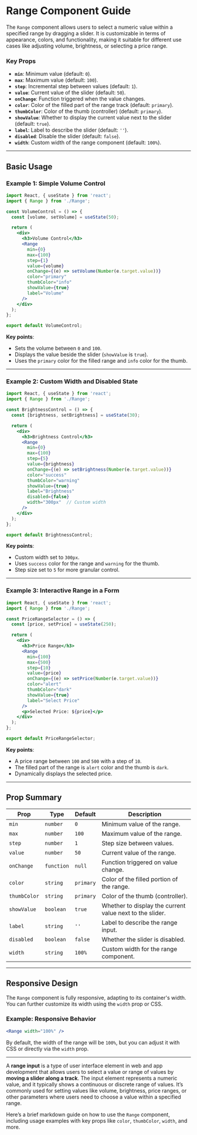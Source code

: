 # Range Component Guide

The `Range` component allows users to select a numeric value within a specified range by dragging a slider. It is customizable in terms of appearance, colors, and functionality, making it suitable for different use cases like adjusting volume, brightness, or selecting a price range.

### Key Props
- **`min`**: Minimum value (default: `0`).
- **`max`**: Maximum value (default: `100`).
- **`step`**: Incremental step between values (default: `1`).
- **`value`**: Current value of the slider (default: `50`).
- **`onChange`**: Function triggered when the value changes.
- **`color`**: Color of the filled part of the range track (default: `primary`).
- **`thumbColor`**: Color of the thumb (controller) (default: `primary`).
- **`showValue`**: Whether to display the current value next to the slider (default: `true`).
- **`label`**: Label to describe the slider (default: `''`).
- **`disabled`**: Disable the slider (default: `false`).
- **`width`**: Custom width of the range component (default: `100%`).

---

## Basic Usage

### Example 1: Simple Volume Control
```jsx
import React, { useState } from 'react';
import { Range } from './Range';

const VolumeControl = () => {
  const [volume, setVolume] = useState(50);

  return (
    <div>
      <h3>Volume Control</h3>
      <Range
        min={0}
        max={100}
        step={1}
        value={volume}
        onChange={(e) => setVolume(Number(e.target.value))}
        color="primary"
        thumbColor="info"
        showValue={true}
        label="Volume"
      />
    </div>
  );
};

export default VolumeControl;
```
**Key points**:
- Sets the volume between `0` and `100`.
- Displays the value beside the slider (`showValue` is `true`).
- Uses the `primary` color for the filled range and `info` color for the thumb.

---

### Example 2: Custom Width and Disabled State
```jsx
import React, { useState } from 'react';
import { Range } from './Range';

const BrightnessControl = () => {
  const [brightness, setBrightness] = useState(30);

  return (
    <div>
      <h3>Brightness Control</h3>
      <Range
        min={0}
        max={100}
        step={5}
        value={brightness}
        onChange={(e) => setBrightness(Number(e.target.value))}
        color="success"
        thumbColor="warning"
        showValue={true}
        label="Brightness"
        disabled={false}
        width="300px"  // Custom width
      />
    </div>
  );
};

export default BrightnessControl;
```
**Key points**:
- Custom width set to `300px`.
- Uses `success` color for the range and `warning` for the thumb.
- Step size set to `5` for more granular control.

---

### Example 3: Interactive Range in a Form
```jsx
import React, { useState } from 'react';
import { Range } from './Range';

const PriceRangeSelector = () => {
  const [price, setPrice] = useState(250);

  return (
    <div>
      <h3>Price Range</h3>
      <Range
        min={100}
        max={500}
        step={10}
        value={price}
        onChange={(e) => setPrice(Number(e.target.value))}
        color="alert"
        thumbColor="dark"
        showValue={true}
        label="Select Price"
      />
      <p>Selected Price: ${price}</p>
    </div>
  );
};

export default PriceRangeSelector;
```
**Key points**:
- A price range between `100` and `500` with a step of `10`.
- The filled part of the range is `alert` color and the thumb is `dark`.
- Dynamically displays the selected price.

---

## Prop Summary

| Prop         | Type       | Default   | Description                                              |
| ------------ | ---------- | --------- | -------------------------------------------------------- |
| `min`        | `number`   | `0`       | Minimum value of the range.                              |
| `max`        | `number`   | `100`     | Maximum value of the range.                              |
| `step`       | `number`   | `1`       | Step size between values.                                |
| `value`      | `number`   | `50`      | Current value of the range.                              |
| `onChange`   | `function` | `null`    | Function triggered on value change.                      |
| `color`      | `string`   | `primary` | Color of the filled portion of the range.                |
| `thumbColor` | `string`   | `primary` | Color of the thumb (controller).                         |
| `showValue`  | `boolean`  | `true`    | Whether to display the current value next to the slider. |
| `label`      | `string`   | `''`      | Label to describe the range input.                       |
| `disabled`   | `boolean`  | `false`   | Whether the slider is disabled.                          |
| `width`      | `string`   | `100%`    | Custom width for the range component.                    |

---

## Responsive Design

The `Range` component is fully responsive, adapting to its container's width. You can further customize its width using the `width` prop or CSS.

### Example: Responsive Behavior
```jsx
<Range width="100%" />
```
By default, the width of the range will be `100%`, but you can adjust it with CSS or directly via the `width` prop.

---

A **range input** is a type of user interface element in web and app development that allows users to select a value or range of values by **moving a slider along a track**. The input element represents a numeric value, and it typically shows a continuous or discrete range of values. It’s commonly used for setting values like volume, brightness, price ranges, or other parameters where users need to choose a value within a specified range.

Here’s a brief markdown guide on how to use the `Range` component, including usage examples with key props like `color`, `thumbColor`, `width`, and more.